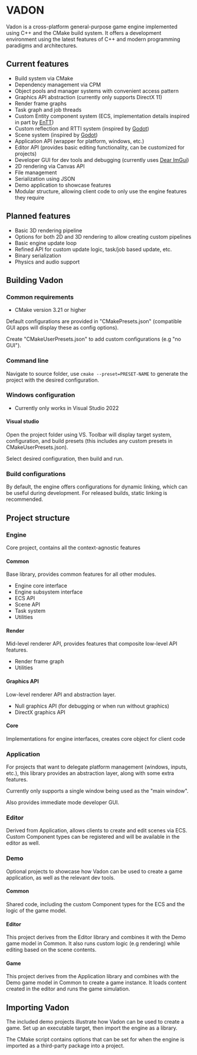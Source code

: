 # VADON

Vadon is a cross-platform general-purpose game engine implemented using C++ and the CMake build system. It offers a development environment using the latest features of C++ and modern programming paradigms and architectures.

## Current features

- Build system via CMake
- Dependency management via CPM
- Object pools and manager systems with convenient access pattern
- Graphics API abstraction (currently only supports DirectX 11)
- Render frame graphs
- Task graph and job threads
- Custom Entity component system (ECS, implementation details inspired in part by [EnTT](https://github.com/skypjack/entt))
- Custom reflection and RTTI system (inspired by [Godot](https://github.com/godotengine/godot))
- Scene system (inspired by [Godot](https://github.com/godotengine/godot))
- Application API (wrapper for platform, windows, etc.)
- Editor API (provides basic editing functionality, can be customized for projects)
- Developer GUI for dev tools and debugging (currently uses [Dear ImGui](https://github.com/ocornut/imgui))
- 2D rendering via Canvas API
- File management
- Serialization using JSON
- Demo application to showcase features
- Modular structure, allowing client code to only use the engine features they require

## Planned features

- Basic 3D rendering pipeline
- Options for both 2D and 3D rendering to allow creating custom pipelines
- Basic engine update loop
- Refined API for custom update logic, task/job based update, etc.
- Binary serialization
- Physics and audio support

## Building Vadon

### Common requirements

- CMake version 3.21 or higher

Default configurations are provided in "CMakePresets.json" (compatible GUI apps will display these as config options).

Create "CMakeUserPresets.json" to add custom configurations (e.g "no GUI").

### Command line

Navigate to source folder, use `cmake --preset=PRESET-NAME` to generate the project with the desired configuration.

### Windows configuration

- Currently only works in Visual Studio 2022

#### Visual studio
Open the project folder using VS. Toolbar will display target system, configuration, and build presets (this includes any custom presets in CMakeUserPresets.json). 

Select desired configuration, then build and run.

### Build configurations

By default, the engine offers configurations for dynamic linking, which can be useful during development. For released builds, static linking is recommended.

## Project structure
### Engine
Core project, contains all the context-agnostic features
#### Common
Base library, provides common features for all other modules.
- Engine core interface
- Engine subsystem interface
- ECS API
- Scene API
- Task system
- Utilities
#### Render
Mid-level renderer API, provides features that composite low-level API features.
- Render frame graph
- Utilities
#### Graphics API
Low-level renderer API and abstraction layer.
- Null graphics API (for debugging or when run without graphics)
- DirectX graphics API
#### Core
Implementations for engine interfaces, creates core object for client code
### Application
For projects that want to delegate platform management (windows, inputs, etc.), this library provides an abstraction layer, along with some extra features.

Currently only supports a single window being used as the "main window".

Also provides immediate mode developer GUI.
### Editor
Derived from Application, allows clients to create and edit scenes via ECS. Custom Component types can be registered and will be available in the editor as well.
### Demo
Optional projects to showcase how Vadon can be used to create a game application, as well as the relevant dev tools.
#### Common
Shared code, including the custom Component types for the ECS and the logic of the game model.
#### Editor
This project derives from the Editor library and combines it with the Demo game model in Common. It also runs custom logic (e.g rendering) while editing based on the scene contents.
#### Game
This project derives from the Application library and combines with the Demo game model in Common to create a game instance. It loads content created in the editor and runs the game simulation.
## Importing Vadon

The included demo projects illustrate how Vadon can be used to create a game. Set up an executable target, then import the engine as a library.

The CMake script contains options that can be set for when the engine is imported as a third-party package into a project.
